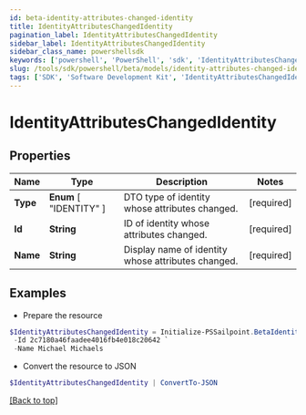 ```yaml
---
id: beta-identity-attributes-changed-identity
title: IdentityAttributesChangedIdentity
pagination_label: IdentityAttributesChangedIdentity
sidebar_label: IdentityAttributesChangedIdentity
sidebar_class_name: powershellsdk
keywords: ['powershell', 'PowerShell', 'sdk', 'IdentityAttributesChangedIdentity', 'BetaIdentityAttributesChangedIdentity'] 
slug: /tools/sdk/powershell/beta/models/identity-attributes-changed-identity
tags: ['SDK', 'Software Development Kit', 'IdentityAttributesChangedIdentity', 'BetaIdentityAttributesChangedIdentity']
---
```



# IdentityAttributesChangedIdentity

## Properties

Name | Type | Description | Notes
------------ | ------------- | ------------- | -------------
**Type** |   **Enum** [  "IDENTITY" ] | DTO type of identity whose attributes changed. | [required]
**Id** |  **String** | ID of identity whose attributes changed. | [required]
**Name** |  **String** | Display name of identity whose attributes changed. | [required]

## Examples

- Prepare the resource
```powershell
$IdentityAttributesChangedIdentity = Initialize-PSSailpoint.BetaIdentityAttributesChangedIdentity  -Type IDENTITY `
 -Id 2c7180a46faadee4016fb4e018c20642 `
 -Name Michael Michaels
```

- Convert the resource to JSON
```powershell
$IdentityAttributesChangedIdentity | ConvertTo-JSON
```


[[Back to top]](#) 

